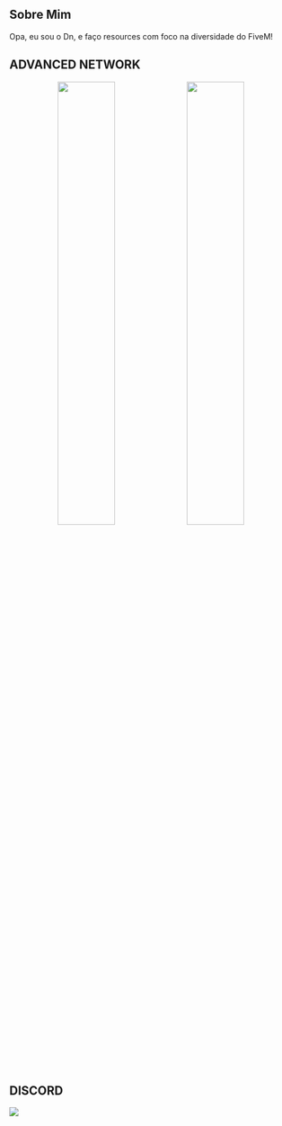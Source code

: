 ## Sobre Mim
Opa, eu sou o Dn, e faço resources com foco na diversidade do FiveM!


## ADVANCED NETWORK
<div align="center">
        <a href="https://github.com/Dn099z1"><img width="45%" src="https://github-readme-stats.vercel.app/api?username=Dn099z1&layout=compact&theme=dracula&hide_border=true&show_icons=true"/></a>
        <a href="https://github.com/Dn099z1"><img width="45%" src="https://github-readme-stats.vercel.app/api?username=lucaspks42&layout=compact&theme=dracula&hide_border=true&show_icons=true"/></a>
</div>

## DISCORD
  <p><a href="https://discord.gg/vQk9yrdsSx">
      <img src="https://img.shields.io/discord/963207024894705674?style=for-the-badge&logo=discord&labelColor=7289da&logoColor=white&color=2c2f33&label=Discord"/>
  </a></p>
